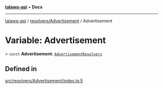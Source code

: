 [**talawa-api**](../../../README.md) • **Docs**

***

[talawa-api](../../../modules.md) / [resolvers/Advertisement](../README.md) / Advertisement

# Variable: Advertisement

\> `const` **Advertisement**: [`AdvertisementResolvers`](../../../types/generatedGraphQLTypes/type-aliases/AdvertisementResolvers.md)

## Defined in

[src/resolvers/Advertisement/index.ts:5](https://github.com/PalisadoesFoundation/talawa-api/blob/1f38da5423898626c6ebfa24896a9c3d008195c6/src/resolvers/Advertisement/index.ts#L5)
